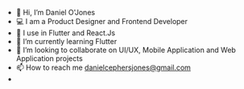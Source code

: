 - 👋 Hi, I’m Daniel O'Jones
- 💻 I am a Product Designer and Frontend Developer
- 👀 I use in Flutter and React.Js
- 🌱 I’m currently learning Flutter
- 💞️ I’m looking to collaborate on UI/UX, Mobile Application and Web Application projects
- 📫 How to reach me danielcephersjones@gmail.com
- 

<!---
Nemo-Xan/Nemo-Xan is a ✨ special ✨ repository because its `README.md` (this file) appears on your GitHub profile.
You can click the Preview link to take a look at your changes.
--->
